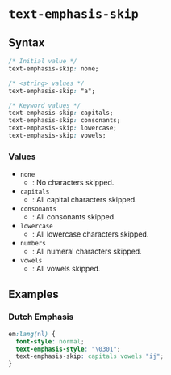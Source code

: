 
# `text-emphasis-skip`

## Syntax

```css
/* Initial value */
text-emphasis-skip: none;

/* <string> values */
text-emphasis-skip: "a";

/* Keyword values */
text-emphasis-skip: capitals;
text-emphasis-skip: consonants;
text-emphasis-skip: lowercase;
text-emphasis-skip: vowels;
```

### Values

- `none`
  - : No characters skipped.
- `capitals`
  - : All capital characters skipped.
- `consonants`
  - : All consonants skipped.
- `lowercase`
  - : All lowercase characters skipped.
- `numbers`
  - : All numeral characters skipped.
- `vowels`
  - : All vowels skipped.

## Examples

### Dutch Emphasis

```css
em:lang(nl) {
  font-style: normal;
  text-emphasis-style: "\0301";
  text-emphasis-skip: capitals vowels "ij";
}
```
